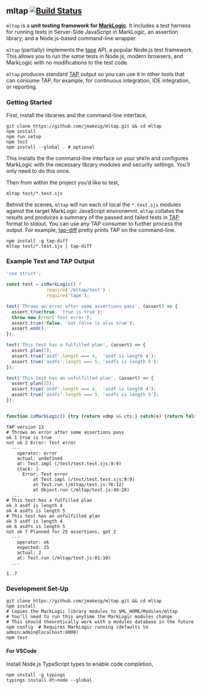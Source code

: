 ## mltap [![Build Status](https://travis-ci.org/jmakeig/mltap.svg?branch=develop)](https://travis-ci.org/jmakeig/mltap)

`mltap` is a **unit testing framework for [MarkLogic](https://developer.marklogic.com/)**. It includes a test harness for running tests in Server-Side JavaScript in MarkLogic, an assertion library, and a Node.js-based command-line wrapper. 

`mltap` (partially) implements the [tape](https://github.com/substack/tape) API, a popular Node.js test framework. This allows you to run the *same* tests in Node.js, modern browsers, and MarkLogic with no modifications to the test code. 

`mltap` produces standard [TAP](https://testanything.org) output so you can use it in other tools that can consume TAP, for example, for continuous integration, IDE integration, or reporting.

### Getting Started

First, install the libraries and the command-line interface, 

```shell
git clone https://github.com/jmakeig/mltap.git && cd mltap
npm install
npm run setup
npm test
npm install --global . # optional
```

This installs the the command-line interface on your `$PATH` and configures MarkLogic with the necessary library modules and security settings. You’ll only need to do this once.

Then from within the project you’d like to test,

```shell
mltap test/*.test.sjs
```

Behind the scenes, `mltap` will run each of local the `*.test.sjs` modules against the target MarkLogic JavaScript environemnt. `mltap` collates the results and produces a summary of the passed and failed tests in [TAP](https://testanything.org) format to stdout. You can use any TAP consumer to further process the output. For example, [tap-diff](https://www.npmjs.com/package/tap-diff) pretty prints TAP on the command-line.

```shell
npm install -g tap-diff
mltap test/*.test.sjs | tap-diff
```

### Example Test and TAP Output


```js
'use strict';

const test = isMarkLogic() ? 
               require('/mltap/test') : 
               require('tape');

test('Throws an error after some assertions pass', (assert) => {
  assert.true(true, 'true is true');
  throw new Error('Test error');
  assert.true(!false, 'not false is also true');
  assert.end();
});

test('This test has a fulfilled plan', (assert) => {
  assert.plan(2);
  assert.true('asdf'.length === 4,  'asdf is length 4');
  assert.true('asdfs'.length === 5, 'asdfs is length 5');
});

test('This test has an unfulfilled plan', (assert) => {
  assert.plan(25);
  assert.true('asdf'.length === 4,  'asdf is length 4');
  assert.true('asdfs'.length === 5, 'asdfs is length 5');
});


function isMarkLogic() {try {return xdmp && cts;} catch(e) {return false;}}
```

```
TAP version 13
# Throws an error after some assertions pass
ok 1 true is true
not ok 2 Error: Test error
  ---
    operator: error
    actual: undefined
    at: Test.impl (/test/test.test.sjs:9:9)
    stack: |-
      Error: Test error
          at Test.impl (/test/test.test.sjs:9:9)
          at Test.run (/mltap/test.js:76:12)
          at Object.run (/mltap/test.js:49:28)
  ...
# This test has a fulfilled plan
ok 3 asdf is length 4
ok 4 asdfs is length 5
# This test has an unfulfilled plan
ok 5 asdf is length 4
ok 6 asdfs is length 5
not ok 7 Planned for 25 assertions, got 2
  ---
    operator: ok
    expected: 25
    actual: 2
    at: Test.run (/mltap/test.js:81:10)
  ...

1..7
```

### Development Set-Up

```shell
git clone https://github.com/jmakeig/mltap.git && cd mltap
npm install
# Copies the MarkLogic library modules to $ML_HOME/Modules/mltap
# You’ll need to run this anytime the MarkLogic modules change
# This should theoretically work with a modules database in the future
npm config  # Requires MarkLogic running (defaults to admin:admin@localhost:8000)
npm test
```

#### For VSCode

Install Node.js TypeScript types to enable code completion,

```shell
npm install -g typings
typings install dt~node --global
```